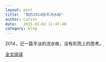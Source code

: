 ```yaml
---
layout: post
title:  "我的2014技术流水帐"
author: Calvin
date:   2015-01-02 11:47:48
category: blog
---
```


2014，记一篇平淡的流水帐，没有形而上的思考。


[全文阅读](http://calvin1978.blogcn.com/articles/my2014.html) 
